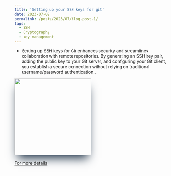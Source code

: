 ```yaml
---
title: 'Setting up your SSH keys for git'
date: 2023-07-02
permalink: /posts/2023/07/blog-post-1/
tags:
  - SSH
  - Cryptography
  - key management
---
```

- Setting up SSH keys for Git enhances security and streamlines collaboration with remote repositories. By generating an SSH key pair, adding the public key to your Git server, and configuring your Git client, you establish a secure connection without relying on traditional username/password authentication.. <br>
 <div style="width:70%">
  <img style="box-shadow: rgb(38, 57, 77) 0px 20px 30px -10px;height:250px" src="https://miro.medium.com/v2/resize:fit:1100/format:webp/1*003eTZDr33Ws2O8dXSFXeQ.jpeg">
</div><br>
<a href="https://medium.com/@yahyasghiouri1998/setting-up-your-ssh-keys-for-git-a63e4e0fb91">For more details</a>
   

